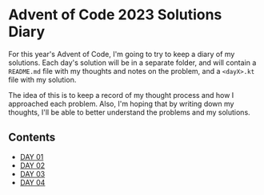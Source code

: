 # Advent of Code 2023 Solutions Diary
For this year's Advent of Code, I'm going to try to keep a diary of my solutions. 
Each day's solution will be in a separate folder, and will contain a `README.md` file
with my thoughts and notes on the problem, and a `<dayX>.kt` file with my solution.

The idea of this is to keep a record of my thought process and how I approached each problem. Also, 
I'm hoping that by writing down my thoughts, I'll be able to better understand the problems and my solutions.


## Contents

- [DAY 01](./day01/README.md)
- [DAY 02](./day02/README.md)
- [DAY 03](./day03/README.md)
- [DAY 04](./day04/README.md)

